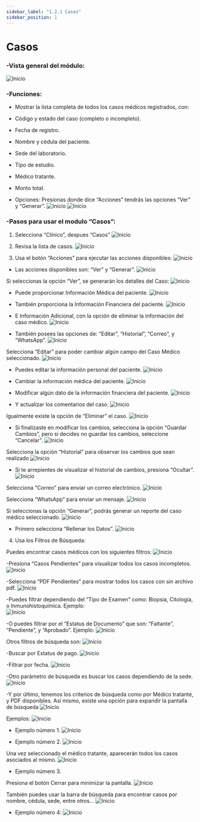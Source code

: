 ```yaml
---
sidebar_label: "1.2.1 Casos"
sidebar_position: 1
---
```


# Casos

### -Vista general del módulo:
![Inicio](/img/img_solhub/exp.pro.1.2.1.casos/1.png)
 
### -Funciones: 

- Mostrar la lista completa de todos los casos médicos registrados, con:

 - Código y estado del caso (completo o incompleto).
 - Fecha de registro.
 - Nombre y cédula del paciente.
 - Sede del laboratorio.
 - Tipo de estudio.
 - Médico tratante.
 - Monto total.

- Opciones: Presionas donde dice “Acciones” tendrás las opciones “Ver” y “Generar”. 
![Inicio](/img/img_solhub/exp.pro.1.2.1.casos/5.0.png)
![Inicio](/img/img_solhub/exp.pro.1.2.1.casos/5.1.png)

### -Pasos para usar el modulo “Casos”:
 
1. Selecciona “Clínico”, despues “Casos”
![Inicio](/img/img_solhub/exp.pro.1.2.1.casos/2.png)


2. Revisa la lista de casos.
![Inicio](/img/img_solhub/exp.pro.1.2.1.casos/3.png)


3. Usa el botón “Acciones” para ejecutar las acciones disponibles:
![Inicio](/img/img_solhub/exp.pro.1.2.1.casos/4.png)

- Las acciones disponibles son: “Ver” y “Generar”. 
![Inicio](/img/img_solhub/exp.pro.1.2.1.casos/5.1.png)

Si seleccionas la opción “Ver”, se generarán los detalles del Caso:
![Inicio](/img/img_solhub/exp.pro.1.2.1.casos/6.png)

- Puede proporcionar Información Médica del paciente.
![Inicio](/img/img_solhub/exp.pro.1.2.1.casos/7.png)

- También proporciona la Información Financiera del paciente.
![Inicio](/img/img_solhub/exp.pro.1.2.1.casos/8.png)

- E Información Adicional, con la opción de eliminar la información del caso médico.
![Inicio](/img/img_solhub/exp.pro.1.2.1.casos/9.png)

- También posees las opciones de: “Editar”, “Historial”, “Correo”, y “WhatsApp”.
![Inicio](/img/img_solhub/exp.pro.1.2.1.casos/10.png)

Selecciona “Editar” para poder cambiar algún campo del Caso Médico seleccionado.
![Inicio](/img/img_solhub/exp.pro.1.2.1.casos/11.png)

- Puedes editar la información personal del paciente.
![Inicio](/img/img_solhub/exp.pro.1.2.1.casos/12.png)

- Cambiar la información médica del paciente.
![Inicio](/img/img_solhub/exp.pro.1.2.1.casos/13.png)

- Modificar algún dato de la información financiera del paciente. 
![Inicio](/img/img_solhub/exp.pro.1.2.1.casos/15.png)

- Y actualizar los comentarios del caso. 
![Inicio](/img/img_solhub/exp.pro.1.2.1.casos/16.png)

Igualmente existe la opción de “Eliminar” el caso.
![Inicio](/img/img_solhub/exp.pro.1.2.1.casos/16.1.png)

- Si finalizaste en modificar los cambios, selecciona la opción “Guardar Cambios”, pero si decides no guardar los cambios, seleccione “Cancelar”.
![Inicio](/img/img_solhub/exp.pro.1.2.1.casos/17.png)

Selecciona la opción “Historial” para observar los cambios que sean realizado
![Inicio](/img/img_solhub/exp.pro.1.2.1.casos/18.png)

- Si te arrepientes de visualizar el historial de cambios, presiona “Ocultar”. 
![Inicio](/img/img_solhub/exp.pro.1.2.1.casos/19.png)

Selecciona “Correo” para enviar un correo electrónico.
![Inicio](/img/img_solhub/exp.pro.1.2.1.casos/20.png)

Selecciona “WhatsApp” para enviar un mensaje.
![Inicio](/img/img_solhub/exp.pro.1.2.1.casos/21.png)

Si seleccionas la opción “Generar”, podrás generar un reporte del caso médico seleccionado. 
![Inicio](/img/img_solhub/exp.pro.1.2.1.casos/22.png)

- Primero selecciona “Rellenar los Datos”.
![Inicio](/img/img_solhub/exp.pro.1.2.1.casos/23.0.png)


4. Usa los Filtros de Búsqueda:

Puedes encontrar casos médicos con los siguientes filtros:
![Inicio](/img/img_solhub/exp.pro.1.2.1.casos/24.png)

-Presiona “Casos Pendientes” para visualizar todos los casos incompletos.
![Inicio](/img/img_solhub/exp.pro.1.2.1.casos/25.png)

-Selecciona “PDF Pendientes” para mostrar todos los casos con sin archivo pdf.
![Inicio](/img/img_solhub/exp.pro.1.2.1.casos/26.png)

-Puedes filtrar dependiendo del “Tipo de Examen” como: Biopsia, Citología, o Inmunohistoquímica. Ejemplo:  
![Inicio](/img/img_solhub/exp.pro.1.2.1.casos/27.png)


-O puedes filtrar por el “Estatus de Documento” que son: “Faltante”, “Pendiente”, y “Aprobado”. Ejemplo: 
![Inicio](/img/img_solhub/exp.pro.1.2.1.casos/28.png)

Otros filtros de búsqueda son:
![Inicio](/img/img_solhub/exp.pro.1.2.1.casos/29.png)

-Buscar por Estatus de pago.
![Inicio](/img/img_solhub/exp.pro.1.2.1.casos/30.png)

-Filtrar por fecha.
![Inicio](/img/img_solhub/exp.pro.1.2.1.casos/31.png)

-Otro parámetro de búsqueda es buscar los casos dependiendo de la sede.
![Inicio](/img/img_solhub/exp.pro.1.2.1.casos/33.png)

-Y por último, tenemos los criterios de búsqueda como por Médico tratante, y PDF disponibles. Así mismo, existe una opción para expandir la pantalla de búsqueda
![Inicio](/img/img_solhub/exp.pro.1.2.1.casos/32.png)


Ejemplos:
![Inicio](/img/img_solhub/exp.pro.1.2.1.casos/33.png)

- Ejemplo número 1.
![Inicio](/img/img_solhub/exp.pro.1.2.1.casos/34.png)

- Ejemplo número 2.
![Inicio](/img/img_solhub/exp.pro.1.2.1.casos/35.png)

Una vez seleccionado el médico tratante, aparecerán todos los casos asociados al mismo.
![Inicio](/img/img_solhub/exp.pro.1.2.1.casos/36.png)

- Ejemplo número 3.

Presiona el botón Cerrar para minimizar la pantalla.
![Inicio](/img/img_solhub/exp.pro.1.2.1.casos/37.png)

También puedes usar la barra de búsqueda para encontrar casos por nombre, cédula, sede, entre otros…
![Inicio](/img/img_solhub/exp.pro.1.2.1.casos/38.png)

- Ejemplo número 4:
![Inicio](/img/img_solhub/exp.pro.1.2.1.casos/39.png)
